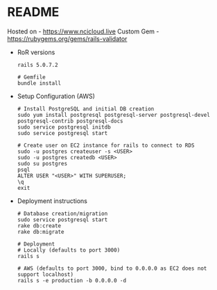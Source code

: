 # README
Hosted on - https://www.ncicloud.live
Custom Gem - https://rubygems.org/gems/rails-validator

* RoR versions
  ```
  rails 5.0.7.2
  
  # Gemfile
  bundle install
  ```

* Setup Configuration (AWS)
  ```
  # Install PostgreSQL and initial DB creation
  sudo yum install postgresql postgresql-server postgresql-devel postgresql-contrib postgresql-docs
  sudo service postgresql initdb
  sudo service postgresql start

  # Create user on EC2 instance for rails to connect to RDS
  sudo -u postgres createuser -s <USER>
  sudo -u postgres createdb <USER>
  sudo su postgres
  psql
  ALTER USER "<USER>" WITH SUPERUSER;
  \q
  exit
  ```

* Deployment instructions
  ```
  # Database creation/migration
  sudo service postgresql start
  rake db:create
  rake db:migrate
  
  # Deployment
  # Locally (defaults to port 3000)
  rails s
  
  # AWS (defaults to port 3000, bind to 0.0.0.0 as EC2 does not support localhost)
  rails s -e production -b 0.0.0.0 -d
  ```
